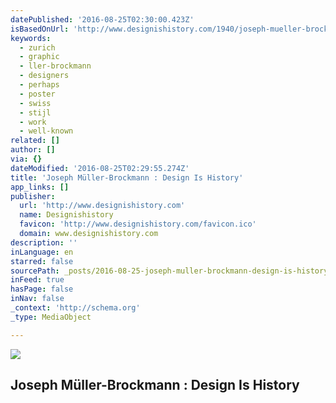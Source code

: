 ```yaml
---
datePublished: '2016-08-25T02:30:00.423Z'
isBasedOnUrl: 'http://www.designishistory.com/1940/joseph-mueller-brockmann/'
keywords:
  - zurich
  - graphic
  - ller-brockmann
  - designers
  - perhaps
  - poster
  - swiss
  - stijl
  - work
  - well-known
related: []
author: []
via: {}
dateModified: '2016-08-25T02:29:55.274Z'
title: 'Joseph Müller-Brockmann : Design Is History'
app_links: []
publisher:
  url: 'http://www.designishistory.com'
  name: Designishistory
  favicon: 'http://www.designishistory.com/favicon.ico'
  domain: www.designishistory.com
description: ''
inLanguage: en
starred: false
sourcePath: _posts/2016-08-25-joseph-muller-brockmann-design-is-history.md
inFeed: true
hasPage: false
inNav: false
_context: 'http://schema.org'
_type: MediaObject

---
```

<article style=""><img src="http://www.designishistory.com/images/brockmann/beethoven.jpg" /><h1>Joseph Müller-Brockmann : Design Is History</h1></article>